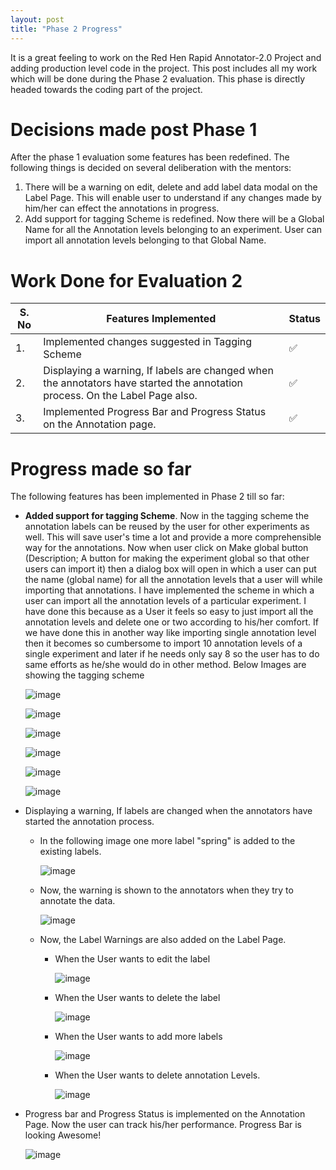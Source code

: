 ```yaml
---
layout: post
title: "Phase 2 Progress"
---
```


It is a great feeling to work on the Red Hen Rapid Annotator-2.0 Project and adding production level code in the project. This post includes all my work which will be done during the Phase 2 evaluation. This phase is directly headed towards the coding part of the project.

# [](#header-1)Decisions made post Phase 1

After the phase 1 evaluation some features has been redefined. The following things is decided on several deliberation with the mentors:
1. There will be a warning on edit, delete and add label data modal on the Label Page. This will enable user to understand if any changes made by him/her can effect the annotations in progress.
2. Add support for tagging Scheme is redefined.  Now there will be a Global Name for all the Annotation levels belonging to an experiment. User can import all annotation levels belonging to that Global Name. 

# [](#header-2) Work Done for Evaluation 2

| S. No | Features Implemented | Status  |
|---|-----|-----|
| 1. |Implemented changes suggested in Tagging Scheme|   ✅ |
| 2.|Displaying a warning, If labels are changed when the annotators have started the annotation process. On the Label Page also.|   ✅ |
| 3.| Implemented Progress Bar and Progress Status on the Annotation page. |   ✅ |



# [](#header-3) Progress made so far

The following features has been implemented in Phase 2 till so far:

* **Added support for tagging Scheme**. Now in the tagging scheme the annotation labels can be reused by the user for other experiments as well. This will save user's time a lot and provide a more comprehensible way for the annotations. Now when user click on Make global button (Description; A button for making the experiment global so that other users can import it) then a dialog box will open in which a user can put the name (global name) for all the annotation levels that a user will while importing that annotations. I have implemented the scheme in which a user can import all the annotation levels of a particular experiment. I have done this because as a User it feels so easy to just import all the annotation levels and delete one or two according to his/her comfort. If we have done this in another way like importing single annotation level then it becomes so cumbersome to import 10 annotation levels of a single experiment and later if he needs only say 8 so the user has to do same efforts as he/she would do in other method. Below Images are showing the tagging scheme
    

    ![image](https://github.com/gulshan-mittal/GSoC19-Blog/blob/master/assets/images/tag11.png?raw=true)


    ![image](https://github.com/gulshan-mittal/GSoC19-Blog/blob/master/assets/images/tag6.png?raw=true)

    ![image](https://github.com/gulshan-mittal/GSoC19-Blog/blob/master/assets/images/tag7.png?raw=true)

    ![image](https://github.com/gulshan-mittal/GSoC19-Blog/blob/master/assets/images/tag8.png?raw=true)
    

    ![image](https://github.com/gulshan-mittal/GSoC19-Blog/blob/master/assets/images/tag9.png?raw=true)

    ![image](https://github.com/gulshan-mittal/GSoC19-Blog/blob/master/assets/images/tag10.png?raw=true)

    

    

    

* Displaying a warning, If labels are changed when the annotators have started the annotation process.

    * In the following image one more label "spring" is added to the existing labels.

        ![image](https://github.com/gulshan-mittal/GSoC19-Blog/blob/master/assets/images/changed_lables.png?raw=true)

    * Now, the warning is shown to the annotators when they try to annotate the data.

        ![image](https://github.com/gulshan-mittal/GSoC19-Blog/blob/master/assets/images/warning_labels.png?raw=true)

    * Now, the Label Warnings are also added on the Label Page.

        * When the User wants to edit the label

            ![image](https://github.com/gulshan-mittal/GSoC19-Blog/blob/master/assets/images/labels2.png?raw=true)

        * When the User wants to delete the label

            ![image](https://github.com/gulshan-mittal/GSoC19-Blog/blob/master/assets/images/label1.png?raw=true)

        * When the User wants to add more labels

            ![image](https://github.com/gulshan-mittal/GSoC19-Blog/blob/master/assets/images/labels3.png?raw=true)

        * When the User wants to delete annotation Levels.

            ![image](https://github.com/gulshan-mittal/GSoC19-Blog/blob/master/assets/images/labels4.png?raw=true)

* Progress bar and Progress Status is implemented on the Annotation Page. Now the user can track his/her performance. Progress Bar is looking Awesome! 

    ![image](https://github.com/gulshan-mittal/GSoC19-Blog/blob/master/assets/images/progress_bar.png?raw=true)